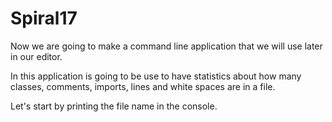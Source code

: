 # Spiral17

Now we are going to make a command line application that we
will use later in our editor.

In this application is going to be use to have statistics about
how many classes, comments, imports, lines and white spaces are
in a file.

Let's start by printing the file name in the console.
